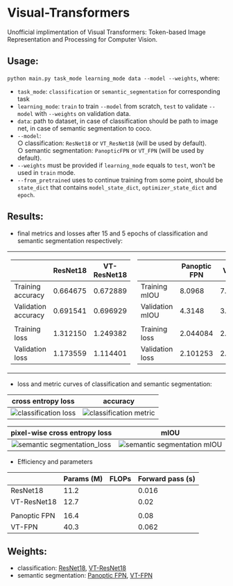 # Visual-Transformers
Unofficial implimentation of Visual Transformers: Token-based Image Representation and Processing for Computer Vision.

## Usage:
`python main.py task_mode learning_mode data --model --weights`, where:
* `task_mode`: `classification` or `semantic_segmentation` for corresponding task
* `learning_mode`: `train` to train `--model` from scratch, `test` to validate `--model` with `--weights` on validation data.
* `data`: path to dataset, in case of classification should be path to image net, in case of semantic segmentation to coco.
* `--model`:   
  ○ classification: `ResNet18` or `VT_ResNet18` (will be used by default).  
  ○ semantic segmentation: `PanopticFPN` or `VT_FPN` (will be used by default).  
* `--weights` must be provided if `learning_mode` equals to `test`, won't be used in `train` mode.
* `--from_pretrained` uses to continue training from some point, should be `state_dict` that contains `model_state_dict`, `optimizer_state_dict` and `epoch`.

## Results:  
* final metrics and losses after 15 and 5 epochs of classification and semantic segmentation respectively:
<table>
  <tr>  
    <td>    
    
|                      | ResNet18 | VT-ResNet18 |
|----------------------|----------|-------------|
| Training accuracy    | 0.664675 |  0.672889   |
| Validation accuracy  | 0.691541 |  0.696929   |
|                      |          |             |
| Training loss        | 1.312150 |  1.249382   |
| Validation loss      | 1.173559 |  1.114401   |

   
   </td><td>  
      
|                 | Panoptic FPN |  VT-FPN  |
|-----------------|--------------|----------|
| Training mIOU   |   8.0968     | 7.0343   |
| Validation mIOU |   4.3148     | 3.2351   |
|                 |              |          |
| Training loss   |   2.044084   | 2.068598 |
| Validation loss |   2.101253   | 2.120928 |


   </td>  
  </tr>
</table>

* loss and metric curves of classification and semantic segmentation:


cross entropy loss         |  accuracy
:-------------------------:|:-------------------------:
![classification loss](https://user-images.githubusercontent.com/41442977/114195120-daaee980-9958-11eb-97b2-b4b91908d159.png)  |  ![classification metric](https://user-images.githubusercontent.com/41442977/114195759-6cb6f200-9959-11eb-953b-69f66788110e.png)

pixel-wise cross entropy loss   |  mIOU
:------------------------------:|:-------------------------:
![semantic segmentation_loss](https://user-images.githubusercontent.com/41442977/114266799-f077e980-9a00-11eb-9804-1a386e29729c.png)  | ![semantic segmentation mIOU](https://user-images.githubusercontent.com/41442977/114266809-071e4080-9a01-11eb-98e9-553463db2c7c.png)





* Efficiency and parameters

|              | Params (M) | FLOPs | Forward pass (s) |
|--------------|------------|-------|------------------|
| ResNet18     |    11.2    |       |       0.016      |
| VT-ResNet18  |    12.7    |       |       0.02       |
|              |            |       |                  |
| Panoptic FPN |    16.4    |       |       0.08       |
| VT-FPN       |    40.3    |       |       0.062      |

## Weights:
* classification: [ResNet18](https://drive.google.com/file/d/102_XFdm9mnQbZVbw8ChoywvxG3IOhXCh/view?usp=sharing), [VT-ResNet18](https://drive.google.com/file/d/1-7zrZD2TekIIcAa4im0i5fi31ZG90sP9/view?usp=sharing)
* semantic segmentation: [Panoptic FPN](https://drive.google.com/file/d/1hEYHuaWhc-JqpPyjdr86kMorkDGX3gIN/view?usp=sharing), [VT-FPN](https://drive.google.com/file/d/1-GUY6KdQBF5q4VFrdb79XyROqE70lbHv/view?usp=sharing)

